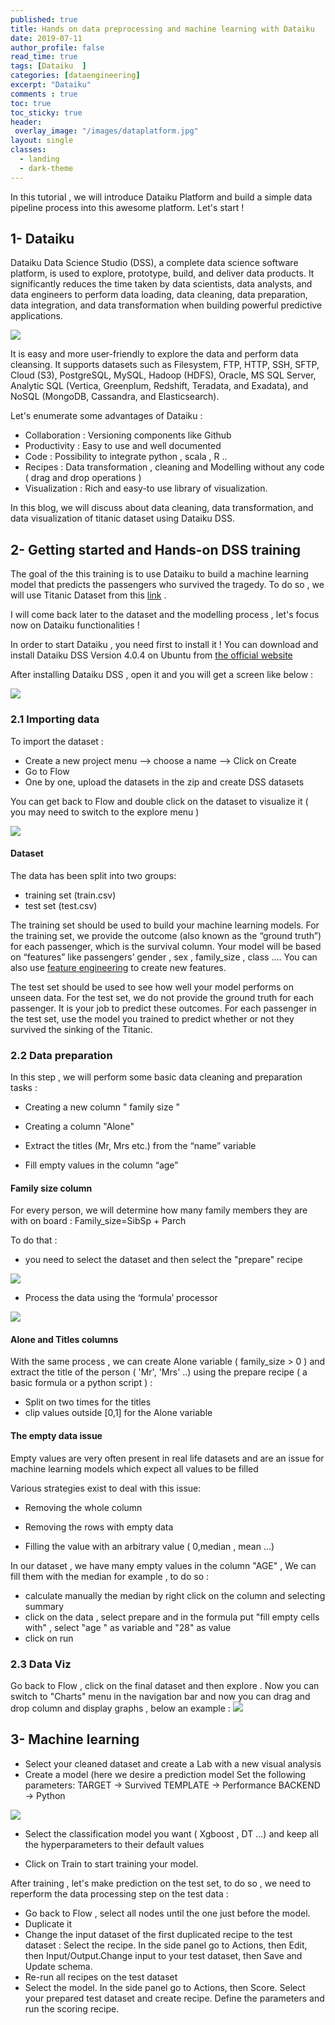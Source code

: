 ```yaml
---
published: true
title: Hands on data preprocessing and machine learning with Dataiku
date: 2019-07-11
author_profile: false
read_time: true
tags: [Dataiku  ] 
categories: [dataengineering]
excerpt: "Dataiku"
comments : true
toc: true
toc_sticky: true
header: 
 overlay_image: "/images/dataplatform.jpg"
layout: single
classes:
  - landing
  - dark-theme
---
```


In this tutorial , we will introduce Dataiku Platform and build a simple data pipeline process into this awesome platform. Let's start  !

## 1- Dataiku
Dataiku Data Science Studio (DSS), a complete data science software platform, is used to explore, prototype, build, and deliver data products. It significantly reduces the time taken by data scientists, data analysts, and data engineers to perform data loading, data cleaning, data preparation, data integration, and data transformation when building powerful predictive applications.

![](https://www.dataiku.com/static/img/theme/logo/page.png)

It is easy and more user-friendly to explore the data and perform data cleansing. It supports datasets such as Filesystem, FTP, HTTP, SSH, SFTP, Cloud (S3), PostgreSQL, MySQL, Hadoop (HDFS), Oracle, MS SQL Server, Analytic SQL (Vertica, Greenplum, Redshift, Teradata, and Exadata), and NoSQL (MongoDB, Cassandra, and Elasticsearch).

Let's enumerate some advantages of Dataiku : 

- Collaboration :  Versioning components like Github
- Productivity  :  Easy to use and well documented
- Code :  Possibility to integrate python , scala , R ..
- Recipes : Data transformation , cleaning and Modelling without any code ( drag and drop operations )
- Visualization :  Rich and easy-to use library of visualization.

In this blog, we will discuss about data cleaning, data transformation, and data visualization of titanic dataset using Dataiku DSS.

## 2- Getting started and Hands-on DSS training

The goal of the this training is to use Dataiku to build a machine learning model that predicts the passengers who survived the tragedy. To do so , we will use Titanic Dataset  from this [link](https://github.com/mohameddhaoui/mohameddhaoui.github.io/blob/master/assets/images/Archive.zip) . 

I will come back later to the dataset and the modelling process , let's focus now on Dataiku functionalities !


In order to start Dataiku , you need first to install it !
You can download and install Dataiku DSS Version 4.0.4 on Ubuntu from   [the official website](https://www.dataiku.com/dss/trynow/linux/)

After installing Dataiku DSS , open it and you will get a screen like below :

![](https://raw.githubusercontent.com/mohameddhaoui/mohameddhaoui.github.io/master/images/accueil_dataiku.png)

### 2.1 Importing data 
To import the dataset : 
- Create a new project menu --> choose a name --> Click on Create 
- Go to Flow
- One by one, upload the datasets in the zip and create DSS datasets

You can get back to Flow and double click on the dataset to visualize it  ( you may need to switch to the explore menu )

![](https://raw.githubusercontent.com/mohameddhaoui/mohameddhaoui.github.io/master/images/Capture%20d%E2%80%99e%CC%81cran%202019-07-11%20a%CC%80%2014.09.50.png)

#### Dataset
The data has been split into two groups:
-  training set (train.csv)
-   test set (test.csv)

The training set should be used to build your machine learning models. For the training set, we provide the outcome (also known as the “ground truth”) for each passenger, which is the survival column. Your model will be based on “features” like passengers’ gender , sex , family_size , class .... You can also use [feature engineering](https://triangleinequality.wordpress.com/2013/09/08/basic-feature-engineering-with-the-titanic-data/) to create new features.

The test set should be used to see how well your model performs on unseen data. For the test set, we do not provide the ground truth for each passenger. It is your job to predict these outcomes. For each passenger in the test set, use the model you trained to predict whether or not they survived the sinking of the Titanic.

### 2.2 Data preparation
In this step , we will perform some basic data cleaning and preparation tasks : 
-   Creating a new column " family size "
    
-   Creating a column  "Alone" 
    
-   Extract the titles (Mr, Mrs etc.) from the “name” variable
    
-   Fill empty values in the column “age” 
	 
#### Family size column 
For every person, we will determine how many family members they are with on board : 
Family_size=SibSp + Parch 

To do that  :
- you need to select the dataset and then select the "prepare" recipe 

![](https://raw.githubusercontent.com/mohameddhaoui/mohameddhaoui.github.io/master/images/create_column.png)

- Process the data using the ‘formula’ processor

![](https://raw.githubusercontent.com/mohameddhaoui/mohameddhaoui.github.io/master/images/recipe_formula.png)

#### Alone and Titles columns 
With the same process , we can create Alone variable ( family_size > 0 ) and extract the title of the person ( 'Mr', 'Mrs' ..) using the prepare recipe  ( a basic formula or a python script ) : 
- Split on two times for the titles
- clip values outside [0,1] for the Alone variable

#### The empty data issue 
Empty values are very often present in real life datasets and are an issue for machine learning models which expect all values to be filled
    

  Various strategies exist to deal with this issue:
    

-   Removing the whole column
    
-   Removing the rows with empty data
    
-   Filling the value with an arbitrary value ( 0,median , mean ...)
    
In our dataset , we have many empty values in the column "AGE" ,
We can fill them with the median for example , to do so : 
- calculate manually the median by right click on the column and selecting summary 
- click on the data , select prepare and in the formula  put "fill empty cells with" ,  select "age " as variable and "28" as value
- click on run

### 2.3 Data Viz

Go back to Flow , click on the final dataset and then explore .
Now you can switch to "Charts" menu in the navigation bar and now you can drag and drop column and display graphs , below an example : 
![](https://raw.githubusercontent.com/mohameddhaoui/mohameddhaoui.github.io/master/images/viz.png)

## 3- Machine learning 


- Select your cleaned dataset and create a Lab with a new visual analysis
- Create a model (here we desire a prediction model
Set the following parameters:
TARGET -> Survived
TEMPLATE -> Performance
BACKEND -> Python

![](https://raw.githubusercontent.com/mohameddhaoui/mohameddhaoui.github.io/master/images/Capture%20d%E2%80%99e%CC%81cran%202019-07-16%20a%CC%80%2001.39.50.png)

- Select the classification model you want  ( Xgboost , DT ...) and keep all the hyperparameters to their default values

-  Click on Train to start training your model.

After training , let's make prediction on the test set, to do so , we need to reperform the data processing step on the test data : 
- Go back to Flow , select all nodes until the one just before the model.
- Duplicate it 
- Change the input dataset of the first duplicated recipe to the test dataset : Select the recipe. In the side panel go to Actions, then Edit, then Input/Output.Change input to your test dataset, then Save and Update schema.
- Re-run all recipes on the test dataset
- Select the model. In the side panel go to Actions, then Score. Select your prepared test dataset and create recipe. Define the parameters and run the scoring recipe.
